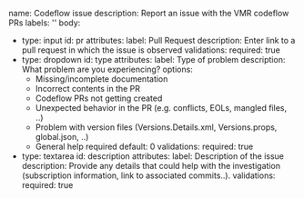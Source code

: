 name: Codeflow issue
description: Report an issue with the VMR codeflow PRs
labels: ''
body:
- type: input
  id: pr
  attributes:
    label: Pull Request
    description: Enter link to a pull request in which the issue is observed
  validations:
    required: true
- type: dropdown
  id: type
  attributes:
    label: Type of problem
    description: What problem are you experiencing?
    options:
    - Missing/incomplete documentation
    - Incorrect contents in the PR
    - Codeflow PRs not getting created
    - Unexpected behavior in the PR (e.g. conflicts, EOLs, mangled files, ..)
    - Problem with version files (Versions.Details.xml, Versions.props, global.json, ..)
    - General help required
    default: 0
  validations:
    required: true
- type: textarea
  id: description
  attributes:
    label: Description of the issue
    description: Provide any details that could help with the investigation (subscription information, link to associated commits..).
  validations:
    required: true
